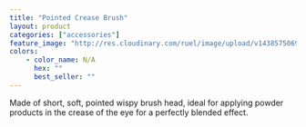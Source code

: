 ```yaml
---
title: "Pointed Crease Brush"
layout: product
categories: ["accessories"]
feature_image: "http://res.cloudinary.com/ruel/image/upload/v1438575069/fs/pointedCreaseBrush.jpg"
colors:
    - color_name: N/A
      hex: ""
      best_seller: ""
---
```

Made of short, soft, pointed wispy brush head, ideal for applying powder products in the crease of the eye for a perfectly blended effect.